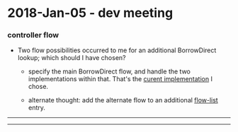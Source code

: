 2018-Jan-05 - dev meeting
=========================

### controller flow

- Two flow possibilities occurred to me for an additional BorrowDirect lookup; which should I have chosen?

    - specify the main BorrowDirect flow, and handle the two implementations within that. That's the [curent implementation](https://github.com/birkin/easyborrow_controller/blob/call_new_bd_api/EzBorrowController.py#L117) I chose.


    - alternate thought: add the alternate flow to an additional [flow-list](https://github.com/birkin/easyborrow_controller/blob/call_new_bd_api/EzBorrowController.py#L307-L326) entry.

---
---

